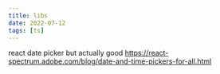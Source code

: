 ```yaml
---
title: libs
date: 2022-07-12
tags: [ts]
---
```


react date picker but actually good
https://react-spectrum.adobe.com/blog/date-and-time-pickers-for-all.html
